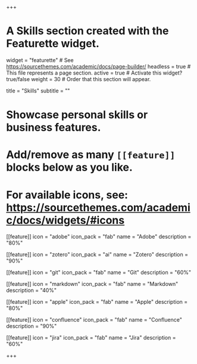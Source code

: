 +++
# A Skills section created with the Featurette widget.
widget = "featurette"  # See https://sourcethemes.com/academic/docs/page-builder/
headless = true  # This file represents a page section.
active = true  # Activate this widget? true/false
weight = 30  # Order that this section will appear.

title = "Skills"
subtitle = ""

# Showcase personal skills or business features.
#
# Add/remove as many `[[feature]]` blocks below as you like.
#
# For available icons, see: https://sourcethemes.com/academic/docs/widgets/#icons

[[feature]]
  icon = "adobe"
  icon_pack = "fab"
  name = "Adobe"
  description = "80%"

[[feature]]
  icon = "zotero"
  icon_pack = "ai"
  name = "Zotero"
  description = "90%"

[[feature]]
  icon = "git"
  icon_pack = "fab"
  name = "Git"
  description = "60%"  

[[feature]]
  icon = "markdown"
  icon_pack = "fab"
  name = "Markdown"
  description = "40%"

[[feature]]
  icon = "apple"
  icon_pack = "fab"
  name = "Apple"
  description = "80%"

  [[feature]]
    icon = "confluence"
    icon_pack = "fab"
    name = "Confluence"
    description = "90%"

  [[feature]]
    icon = "jira"
    icon_pack = "fab"
    name = "Jira"
    description = "60%"

+++

